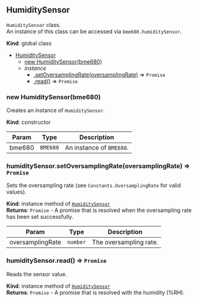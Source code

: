 <a name="HumiditySensor"></a>

## HumiditySensor
`HumiditySensor` class.  
An instance of this class can be accessed via `bme680.humiditySensor`.

**Kind**: global class  

* [HumiditySensor](#HumiditySensor)
    * [new HumiditySensor(bme680)](#new_HumiditySensor)
    * _instance_
        * [.setOversamplingRate(oversamplingRate)](#HumiditySensor+setOversamplingRate) ⇒ <code>Promise</code>
        * [.read()](#HumiditySensor+read) ⇒ <code>Promise</code>

<a name="new_HumiditySensor"></a>

### new HumiditySensor(bme680)
Creates an instance of `HumiditySensor`.

**Kind**: constructor

| Param | Type | Description |
| --- | --- | --- |
| bme680 | <code>BME680</code> | An instance of `BME680`. |

<a name="HumiditySensor+setOversamplingRate"></a>

### humiditySensor.setOversamplingRate(oversamplingRate) ⇒ <code>Promise</code>
Sets the oversampling rate (see `Constants.OversamplingRate` for valid values).

**Kind**: instance method of [<code>HumiditySensor</code>](#HumiditySensor)  
**Returns**: <code>Promise</code> - A promise that is resolved when the oversampling rate has been set successfully.  

| Param | Type | Description |
| --- | --- | --- |
| oversamplingRate | <code>number</code> | The oversampling rate. |

<a name="HumiditySensor+read"></a>

### humiditySensor.read() ⇒ <code>Promise</code>
Reads the sensor value.

**Kind**: instance method of [<code>HumiditySensor</code>](#HumiditySensor)  
**Returns**: <code>Promise</code> - A promise that is resolved with the humidity (%RH).
